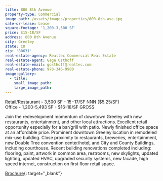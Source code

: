 ```yaml
---
title: 800 8th Avenue
property-type: Commercial
image_path: /assets/images/properties/800-8th-ave.jpg
sale-or-lease: Lease
square-footage: '1,200-3,500 SF'
price: $15-18/SF
address: 800 8th Avenue
city: Greeley
state: CO
zip: '80631'
real-estate-agency: Realtec Commercial Real Estate
real-estate-agent: Gage Osthoff
real-estate-email: gosthoff@realtec.com
real-estate-phone: 970-346-9900
image-gallery:
  - title:
    small_image_path:
    large_image_path:
---
```


Retail/Restaurant - 3,500 SF - $15-$17/SF NNN ($5.25/SF)<br>Office - 1,200-5,493 SF - $16-18/SF GROSS

Join the redevelopment momentum of downtown Greeley with new restaurants, entertainment, and other local attractions. Excellent retail opportunity especially for a bar/grill with patio. Newly finished office space at an affordable price. Prominent downtown Greeley location in remodeled mix-use building. Close proximity to restaurants, breweries, entertainment, new Double Tree convention center/hotel, and City and County Buildings, including courthouse. Recent building renovations completed including: flooring, paint, artwork in common area, restrooms, new skylights, updated lighting, updated HVAC, upgraded security systems, new facade, high speed internet, construction on first floor retail space.

[Brochure](http://looplink.realtec.com/xNet/Looplink/TmplEngine/ListingProfilePage.aspx?stid=realtecommres&amp;LID=4905357&amp;LL=true&amp;UOMListing=&amp;UOMMoneyCurrency=&amp;RentPer=PY&amp;SRID=0&amp;IP=false){: target="_blank"}